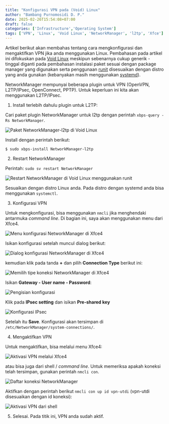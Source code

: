 ```yaml
---
title: "Konfigurasi VPN pada (Void) Linux"
author: "Bambang Purnomosidi D. P."
date: 2025-02-26T15:54:08+07:00
draft: false
categories: ['Infrastructure','Operating System']
tags: ['VPN', 'Linux', 'Void Linux', 'NetworkManager', 'l2tp', 'Xfce']
---
```


Artikel berikut akan membahas tentang cara mengkonfigurasi dan mengaktifkan VPN jika anda menggunakan Linux. Pembahasan pada artikel ini difokuskan pada [Void Linux](https://voidlinux.org/) meskipun sebenarnya cukup generik - tinggal diganti pada pembahasan instalasi paket sesuai dengan package manager yang digunakan serta penggunaan [runit](https://smarden.org/runit/) disesuaikan dengan distro yang anda gunakan (kebanyakan masih menggunakan [systemd](https://systemd.io/)). 

NetworkManager mempunyai beberapa plugin untuk VPN (OpenVPN, L2TP/IPsec, OpenConnect, PPTP). Untuk keperluan ini kita akan menggunakan L2TP/IPsec. 

1.  Install terlebih dahulu plugin untuk L2TP:

Cari paket plugin NetworkManager untuk l2tp dengan perintah `xbps-query -Rs NetworkManager`.

![Paket NetworkManager-l2tp di Void Linux](/images/posts/25/00-00--package-l2tp.png)

Install dengan perintah berikut:

```
$ sudo xbps-install NetworkManager-l2tp
```

2.  Restart NetworkManager

Perintah: `sudo sv restart NetworkManager`

![Restart NetworkManager di Void Linux menggunakan runit](/images/posts/25/00-01--restart-nm.png)

Sesuaikan dengan distro Linux anda. Pada distro dengan systemd anda bisa menggunakan `systemctl`.

3.  Konfigurasi VPN

Untuk mengkonfigurasi, bisa menggunakan `nmcli` jika menghendaki antarmuka *command line*. Di bagian ini, saya akan menggunakan menu dari Xfce4.

![Menu konfigurasi NetworkManager di Xfce4](/images/posts/25/00-02--network-setting-menu-xfce4.png)

Isikan konfigurasi setelah muncul dialog berikut:

![Dialog konfigurasi NetworkManager di Xfce4](/images/posts/25/01--network-conf.png)

kemudian klik pada tanda **+** dan pilih **Connection Type** berikut ini:

![Memilih tipe koneksi NetworkManager di Xfce4](/images/posts/25/02--click-plus.png)

Isikan **Gateway - User name - Password**:

![Pengisian konfigurasi](/images/posts/25/03--define-vpn.png)

Klik pada **IPsec setting** dan isikan **Pre-shared key**

![Konfigurasi IPsec](/images/posts/25/04--define-ipsec.png)

Setelah itu **Save**. Konfigurasi akan tersimpan di `/etc/NetworkManager/system-connections/`.

4.  Mengaktifkan VPN

Untuk mengaktifkan, bisa melalui menu Xfce4:

![Aktivasi VPN melalui Xfce4](/images/posts/25/05--activate-from-xfce4.png)

atau bisa juga dari shell / *command line*. Untuk memeriksa apakah koneksi telah tersimpan, gunakan perintah `nmcli con`.

![Daftar koneksi NetworkManager](/images/posts/25/06--connection-list.png)

Aktifkan dengan perintah berikut `nmcli con up id vpn-utdi` (vpn-utdi disesuaikan dengan id koneksi):

![Aktivasi VPN dari shell](/images/posts/25/07--activate-from-shell.png)

5.  Selesai. Pada titik ini, VPN anda sudah aktif.

